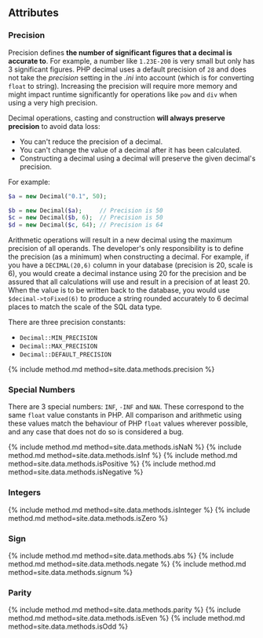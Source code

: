 ## Attributes


### Precision

Precision defines **the number of significant figures that a decimal is accurate to**. For example, a number like `1.23E-200` is very small but only has 3 significant figures. PHP decimal uses a default precision of `28` and does not take the *precision* setting in the *.ini* into account (which is for converting `float` to string). Increasing the precision will require more memory and might impact runtime significantly for operations like `pow` and `div` when using a very high precision.

Decimal operations, casting and construction **will always preserve precision** to avoid data loss:
- You can't reduce the precision of a decimal.
- You can't change the value of a decimal after it has been calculated.
- Constructing a decimal using a decimal will preserve the given decimal's precision.

For example:
```php
$a = new Decimal("0.1", 50);

$b = new Decimal($a);     // Precision is 50
$c = new Decimal($b, 6);  // Precision is 50
$d = new Decimal($c, 64); // Precision is 64
```

Arithmetic operations will result in a new decimal using the maximum precision of all operands. The developer's only responsibility is to define the precision (as a minimum) when constructing a decimal. For example, if you have a `DECIMAL(20,6)` column in your database (precision is 20, scale is 6), you would create a decimal instance using 20 for the precision and be assured that all calculations will use and result in a precision of at least 20. When the value is to be written back to the database, you would use `$decimal->toFixed(6)` to produce a string rounded accurately to 6 decimal places to match the scale of the SQL data type.

There are three precision constants:
- `Decimal::MIN_PRECISION`
- `Decimal::MAX_PRECISION`
- `Decimal::DEFAULT_PRECISION`

{% include method.md method=site.data.methods.precision %}


### Special Numbers

There are 3 special numbers: `INF`, `-INF` and `NAN`. These correspond to the same `float` value constants in PHP. All comparison and arithmetic using these values
match the behaviour of PHP `float` values wherever possible, and any case that does not do so is considered a bug.

{% include method.md method=site.data.methods.isNaN %}
{% include method.md method=site.data.methods.isInf %}
{% include method.md method=site.data.methods.isPositive %}
{% include method.md method=site.data.methods.isNegative %}


### Integers
{% include method.md method=site.data.methods.isInteger %}
{% include method.md method=site.data.methods.isZero %}


### Sign
{% include method.md method=site.data.methods.abs %}
{% include method.md method=site.data.methods.negate %}
{% include method.md method=site.data.methods.signum %}


### Parity
{% include method.md method=site.data.methods.parity %}
{% include method.md method=site.data.methods.isEven %}
{% include method.md method=site.data.methods.isOdd %}
